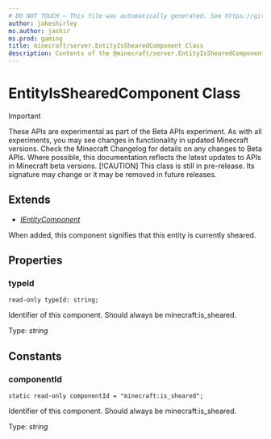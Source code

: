 ```yaml
---
# DO NOT TOUCH — This file was automatically generated. See https://github.com/mojang/minecraftapidocsgenerator to modify descriptions, examples, etc.
author: jakeshirley
ms.author: jashir
ms.prod: gaming
title: minecraft/server.EntityIsShearedComponent Class
description: Contents of the @minecraft/server.EntityIsShearedComponent class.
---
```

# EntityIsShearedComponent Class
>[!IMPORTANT]
>These APIs are experimental as part of the Beta APIs experiment. As with all experiments, you may see changes in functionality in updated Minecraft versions. Check the Minecraft Changelog for details on any changes to Beta APIs. Where possible, this documentation reflects the latest updates to APIs in Minecraft beta versions.
> [!CAUTION]
> This class is still in pre-release.  Its signature may change or it may be removed in future releases.

## Extends
- [*IEntityComponent*](IEntityComponent.md)

When added, this component signifies that this entity is currently sheared.

## Properties

### **typeId**
`read-only typeId: string;`

Identifier of this component. Should always be minecraft:is_sheared.

Type: *string*

## Constants

### **componentId**
`static read-only componentId = "minecraft:is_sheared";`

Identifier of this component. Should always be minecraft:is_sheared.

Type: *string*
